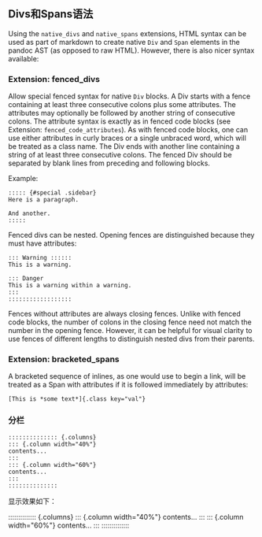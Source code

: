 
## Divs和Spans语法
Using the `native_divs` and `native_spans` extensions, HTML syntax can be used as part of markdown to create native `Div` and `Span` elements in the pandoc AST (as opposed to raw HTML). However, there is also nicer syntax available:

### Extension: fenced_divs
Allow special fenced syntax for native `Div` blocks. A Div starts with a fence containing at least three consecutive colons plus some attributes. The attributes may optionally be followed by another string of consecutive colons. The attribute syntax is exactly as in fenced code blocks (see Extension: `fenced_code_attributes`). As with fenced code blocks, one can use either attributes in curly braces or a single unbraced word, which will be treated as a class name. The Div ends with another line containing a string of at least three consecutive colons. The fenced Div should be separated by blank lines from preceding and following blocks.

Example:

```
::::: {#special .sidebar}
Here is a paragraph.

And another.
:::::
```

Fenced divs can be nested. Opening fences are distinguished because they must have attributes:

```
::: Warning ::::::
This is a warning.

::: Danger
This is a warning within a warning.
:::
::::::::::::::::::
```

Fences without attributes are always closing fences. Unlike with fenced code blocks, the number of colons in the closing fence need not match the number in the opening fence. However, it can be helpful for visual clarity to use fences of different lengths to distinguish nested divs from their parents.

### Extension: bracketed_spans
A bracketed sequence of inlines, as one would use to begin a link, will be treated as a Span with attributes if it is followed immediately by attributes:

```
[This is *some text*]{.class key="val"}
```


### 分栏

```
:::::::::::::: {.columns}
::: {.column width="40%"}
contents...
:::
::: {.column width="60%"}
contents...
:::
::::::::::::::
```

显示效果如下：

:::::::::::::: {.columns}
::: {.column width="40%"}
contents...
:::
::: {.column width="60%"}
contents...
:::
::::::::::::::

